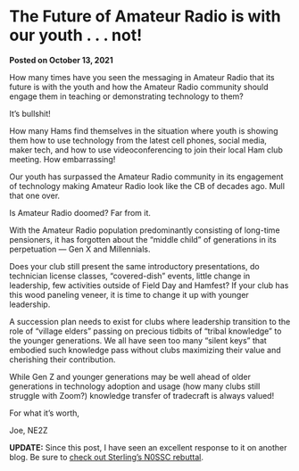 # The Future of Amateur Radio is with our youth  . . . not!

**Posted on October 13, 2021**

How many times have you seen the messaging in Amateur Radio that its future is with the youth and how the Amateur Radio community should engage them in teaching or demonstrating technology to them?

It’s bullshit!

How many Hams find themselves in the situation where youth is showing them how to use technology from the latest cell phones, social media, maker tech, and how to use videoconferencing to join their local Ham club meeting. How embarrassing!

Our youth has surpassed the Amateur Radio community in its engagement of technology making Amateur Radio look like the CB of decades ago. Mull that one over.

Is Amateur Radio doomed? Far from it.

With the Amateur Radio population predominantly consisting of long-time pensioners, it has forgotten about the “middle child” of generations in its perpetuation — Gen X and Millennials.

Does your club still present the same introductory presentations, do technician license classes, “covered-dish” events, little change in leadership, few activities outside of Field Day and Hamfest? If your club has this wood paneling veneer, it is time to change it up with younger leadership.

A succession plan needs to exist for clubs where leadership transition to the role of “village elders” passing on precious tidbits of “tribal knowledge” to the younger generations. We all have seen too many “silent keys” that embodied such knowledge pass without clubs maximizing their value and cherishing their contribution.

While Gen Z and younger generations may be well ahead of older generations in technology adoption and usage (how many clubs still struggle with Zoom?) knowledge transfer of tradecraft is always valued!

For what it’s worth,

Joe, NE2Z

**UPDATE:** Since this post, I have seen an excellent response to it on another blog. Be sure to [check out Sterling’s N0SSC rebuttal](https://n0ssc.com/posts/1307-the-future-of-amateur-radio-is-with-our-youth).